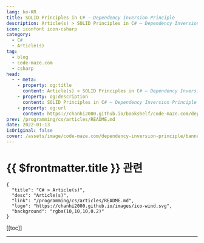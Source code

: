 ```yaml
---
lang: ko-KR
title: SOLID Principles in C# – Dependency Inversion Principle
description: Article(s) > SOLID Principles in C# – Dependency Inversion Principle
icon: iconfont icon-csharp
category: 
  - C#
  - Article(s)
tag: 
  - blog
  - code-maze.com
  - csharp
head:  
  - - meta:
    - property: og:title
      content: Article(s) > SOLID Principles in C# – Dependency Inversion Principle
    - property: og:description
      content: SOLID Principles in C# – Dependency Inversion Principle
    - property: og:url
      content: https://chanhi2000.github.io/bookshelf/code-maze.com/dependency-inversion-principle.html
prev: /programming/cs/articles/README.md
date: 2022-01-13
isOriginal: false
cover: /assets/image/code-maze.com/dependency-inversion-principle/banner.png
---
```


# {{ $frontmatter.title }} 관련

```component VPCard
{
  "title": "C# > Article(s)",
  "desc": "Article(s)",
  "link": "/programming/cs/articles/README.md",
  "logo": "https://chanhi2000.github.io/images/ico-wind.svg",
  "background": "rgba(10,10,10,0.2)"
}
```

[[toc]]

---

<SiteInfo
  name="SOLID Principles in C# – Dependency Inversion Principle"
  desc="In this article you are going to learn about Dependency Inversion Principle, how to implement this principle and what are the benefits of implementation."
  url="https://code-maze.com/dependency-inversion-principle/"
  logo="/assets/image/code-maze.com/favicon.png"
  preview="/assets/image/dependency-inversion-principle/banner.png"/>

<!-- TODO: 작성 -->
